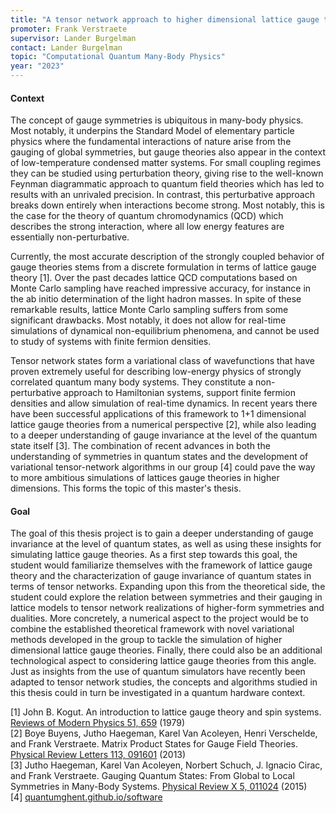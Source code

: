```yaml
---
title: "A tensor network approach to higher dimensional lattice gauge theories"
promoter: Frank Verstraete
supervisor: Lander Burgelman
contact: Lander Burgelman
topic: "Computational Quantum Many-Body Physics"
year: "2023"
---
```


#### Context

The concept of gauge symmetries is ubiquitous in many-body physics. Most notably, it underpins the Standard Model of elementary particle physics where the fundamental interactions of nature arise from the gauging of global symmetries, but gauge theories also appear in the context of low-temperature condensed matter systems. For small coupling regimes they can be studied using perturbation theory, giving rise to the well-known Feynman diagrammatic approach to quantum field theories which has led to results with an unrivaled precision. In contrast, this perturbative approach breaks down entirely when interactions become strong. Most notably, this is the case for the theory of quantum chromodynamics (QCD) which describes the strong interaction, where all low energy features are essentially non-perturbative.

Currently, the most accurate description of the strongly coupled behavior of gauge theories stems from a discrete formulation in terms of lattice gauge theory [1]. Over the past decades lattice QCD computations based on Monte Carlo sampling have reached impressive accuracy, for instance in the ab initio determination of the light hadron masses. In spite of these remarkable results, lattice Monte Carlo sampling suffers from some significant drawbacks. Most notably, it does not allow for real-time simulations of dynamical non-equilibrium phenomena, and cannot be used to study of systems with finite fermion densities.

Tensor network states form a variational class of wavefunctions that have proven extremely useful for describing low-energy physics of strongly correlated quantum many body systems. They constitute a non-perturbative approach to Hamiltonian systems, support finite fermion densities and allow simulation of real-time dynamics. In recent years there have been successful applications of this framework to 1+1 dimensional lattice gauge theories from a numerical perspective [2], while also leading to a deeper understanding of gauge invariance at the level of the quantum state itself [3]. The combination of recent advances in both the understanding of symmetries in quantum states and the development of variational tensor-network algorithms in our group [4] could pave the way to more ambitious simulations of lattices gauge theories in higher dimensions. This forms the topic of this master's thesis.

#### Goal

The goal of this thesis project is to gain a deeper understanding of gauge invariance at the level of quantum states, as well as using these insights for simulating lattice gauge theories. As a first step towards this goal, the student would familiarize themselves with the framework of lattice gauge theory and the characterization of gauge invariance of quantum states in terms of tensor networks. Expanding upon this from the theoretical side, the student could explore the relation between symmetries and their gauging in lattice models to tensor network realizations of higher-form symmetries and dualities. More concretely, a numerical aspect to the project would be to combine the established theoretical framework with novel variational methods developed in the group to tackle the simulation of higher dimensional lattice gauge theories. Finally, there could also be an additional technological aspect to considering lattice gauge theories from this angle. Just as insights from the use of quantum simulators have recently been adapted to tensor network studies, the concepts and algorithms studied in this thesis could in turn be investigated in a quantum hardware context.

[1] John B. Kogut. An introduction to lattice gauge theory and spin systems. [Reviews of Modern Physics 51, 659](https://doi.org/10.1103/RevModPhys.51.659) (1979)\
[2] Boye Buyens, Jutho Haegeman, Karel Van Acoleyen, Henri Verschelde, and Frank Verstraete. Matrix Product States for Gauge Field Theories. [Physical Review Letters 113, 091601](https://arxiv.org/abs/1312.6654) (2013)\
[3] Jutho Haegeman, Karel Van Acoleyen, Norbert Schuch, J. Ignacio Cirac, and Frank Verstraete. Gauging Quantum States: From Global to Local Symmetries in Many-Body Systems. [Physical Review X 5, 011024](https://arxiv.org/abs/1407.1025) (2015)\
[4] [quantumghent.github.io/software](https://quantumghent.github.io/software)
